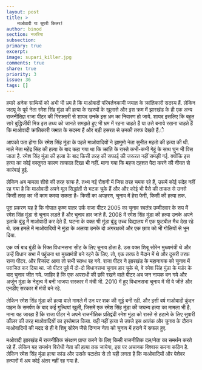 ```yaml
---
layout: post
title: >
    माओवादी या सुपरी किलर!
author: binod
section: नजरिया
subsection:
primary: true
excerpt:
image: supari_killer.jpg
comments: true
share: true
priority: 3
issue: 36
tags: []
---
```


हमारे अनेक साथियों को अभी भी भ्रम है कि माओवादी परिवर्तनकामी जमात के क्रांतिकारी सदस्य हैं. लेकिन जदयू के पूर्व नेता रमेश सिंह मुंडा की हत्या के रहस्यों के खुलासे और इस क्रम में झारखंड के ही एक अन्य राजनीतिज्ञ राजा पीटर की गिरफ्तारी से शायद उनके इस भ्रम का निवारण हो जाये. शायद इसलिए कि बहुत सारे बुद्धिजीवी मित्र इस तथ्य को जानते समझते हुए भी भ्रम में रहना चाहते हैं या उसे बनाये रखना चाहते हैं कि माओवादी क्रांतिकारी जमात के सदस्य हैं और बड़ी हसरत से उनकी तरफ देखते हैं.ेेेेेेेे

आपको पता होगा कि रमेश सिंह मुंडा के पहले माओवादियों ने झामुमो नेता सुनील महतो की हत्या की थी. माले नेता महेंद्र सिंह की हत्या के बाद कहा गया था कि क्रांति के रास्ते कभी-कभी गेहूं के साथ घुन भी पिस जाता है. रमेश सिंह मुंडा की हत्या के बाद किसी तरह की सफाई की जरूरत नहीं समझी गई. क्योंकि इस हत्या का कोई वस्तुगत कारण तत्काल दिखा भी नहीं. माना गया कि महज दहशत पैदा करने की नीयत से कार्रवाई हुई.

लेकिन अब मामला शीशे की तरह साफ है. तथ्य नई रौशनी में जिस तरह चमक रहे हैं, उसमें कोई संदेह नहीं रह गया है कि माओवादी अपने मूल सिद्धांतों से भटक चुके हैं और और कोई भी पैसे की ताकत से उनसे किसी तरह का भी काम करवा सकता है- किसी का अपहरण, चुनाव में हेरा फेरी, किसी की हत्या तक.

पूरा प्रकरण यह है कि गोपाल कृष्ण पातर उर्फ राजा पीटर 2005 का चुनाव स्वतंत्र उम्मीदवार के रूप में रमेश सिंह मुंडा से चुनाव लड़ते हैं और चुनाव हार जाते हैं. 2008 में रमेश सिंह मुंडा की हत्या उनके अपने इलाके बुंडू में माओवादी कर देते हैं. घटना के वक्त श्री मुंडा बुंडू उच्च विद्यालय में एक फुटबाॅल मैच देख रहे थे. उस हमले में माओवादियों ने मुंडा के अलावा उनके दो अंगरक्षकों और एक छात्र को भी गोलियों से भून दिया.

एक वर्ष बाद बुंडी के रिक्त विधानसभा सीट के लिए चुनाव होता है. उस वक्त शिबू सोरेन मुख्यमंत्री थे और उन्हें विधान सभा में पहुंचना था मुख्यमंत्री बने रहने के लिए. तो, एक तरफ वे मैदान में थे और दूसरी तरफ राजा पीटर. और रिजल्ट आया तो सभी स्तब्ध रह गये. राजा पीटर ने झारखंड के महानायक को चुनाव में पराजित कर दिया था. जो पीटर पूर्व में दो-दो विधानसभा चुनाव हार चुके थे, वे रमेश सिंह मुंडा के मर्डर के बाद चुनाव जीत गये. जाहिर है कि एक अपराधी की छवि रखने वाले पीटर अब जन नायक बन गये और अर्जुन मुंडा के नेतृत्व में बनी भाजपा सरकार में मंत्री भी. 2010 में हुए विधानसभा चुनाव में भी वे जीते और एनडीए सरकार में मंत्री बने रहे.

लेकिन रमेश सिंह मुंडा की हत्या वाले मामले में उन पर शक की सूई बनी रही. और इसी वर्ष माओवादी कुंदन पाहन के समर्पण के बाद कई गुत्थियां खुली, जिसमें एक रमेश सिंह मुंडा की जघन्य हत्या का मामला भी है. माना यह जारहा है कि राजा पीटर ने अपने राजनीतिक प्रतिद्वंदी रमेश मुंडा को रास्ते से हटाने के लिए सुपारी कीलर की तरह माओवादियों का इस्तेमाल किया. यही नहीं हत्या से उपजे इस आतंक और चुनाव के दौरान माओवादियों की मदद से ही वे शिबू सोरेन जैसे दिग्गज नेता को चुनाव में हराने में सफल हुए.

मओवादी झारखंड में राजनीतिक संरक्षण प्राप्त करने के लिए किसी राजनीतिक दल/नेता का समर्थन करते रहे हैं. लेकिन यह समर्थन विरोधी नेता की हत्या तक जायेगा, इस पर अचानक विश्वास करना कठिन है. लेकिन रमेश सिंह मुंडा हत्या कांड और उसके पटाक्षेप से तो यही लगता है कि माओवादियों और पेशेवर हत्यारों में अब कोई अंतर नहीं रह गया है.